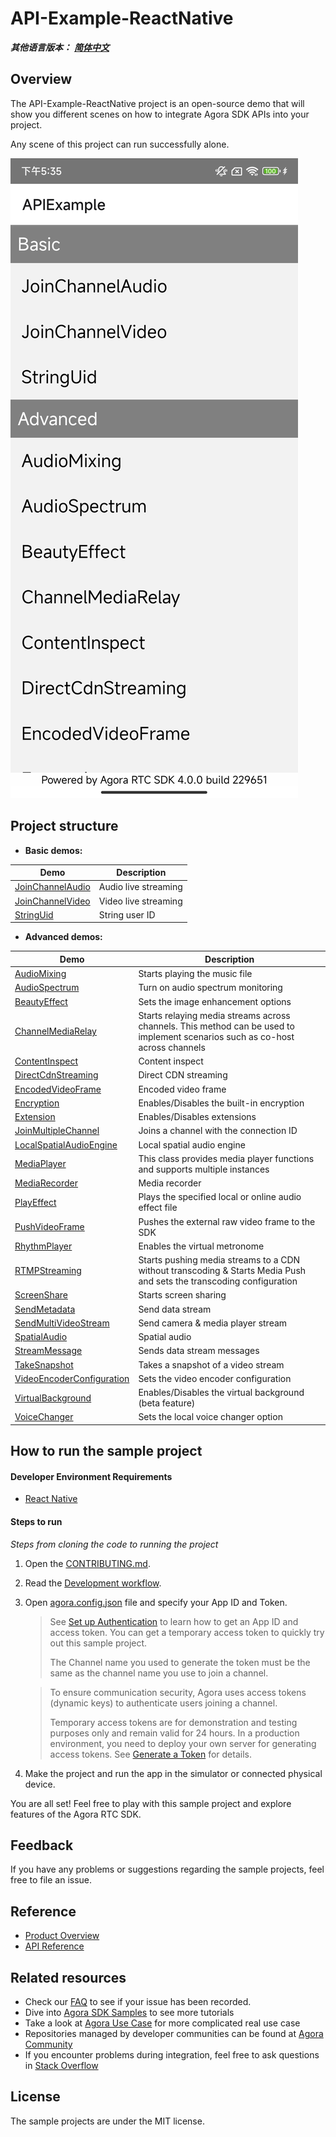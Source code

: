 # API-Example-ReactNative

*__其他语言版本：__  [__简体中文__](README.zh.md)*

## Overview

The API-Example-ReactNative project is an open-source demo that will show you different scenes on how to integrate Agora SDK APIs into your project.

Any scene of this project can run successfully alone.

![example.jpg](example.jpg)

## Project structure

* **Basic demos:**

| Demo                                                         | Description                                        |
| ------------------------------------------------------------ | -------------------------------------------------- |
| [JoinChannelAudio](./src/examples/basic/JoinChannelAudio) | Audio live streaming |
| [JoinChannelVideo](./src/examples/basic/JoinChannelVideo) | Video live streaming |
| [StringUid](./src/examples/basic/StringUid) | String user ID |

* **Advanced demos:**

| Demo                                                         | Description                                                  |
| ------------------------------------------------------------ | ------------------------------------------------------------ |
| [AudioMixing](./src/examples/advanced/AudioMixing) | Starts playing the music file |
| [AudioSpectrum](./src/examples/advanced/AudioSpectrum) | Turn on audio spectrum monitoring |
| [BeautyEffect](./src/examples/advanced/BeautyEffect) | Sets the image enhancement options |
| [ChannelMediaRelay](./src/examples/advanced/ChannelMediaRelay) | Starts relaying media streams across channels. This method can be used to implement scenarios such as co-host across channels |
| [ContentInspect](./src/examples/advanced/ContentInspect) | Content inspect |
| [DirectCdnStreaming](./src/examples/advanced/DirectCdnStreaming) | Direct CDN streaming |
| [EncodedVideoFrame](./src/examples/advanced/EncodedVideoFrame) | Encoded video frame |
| [Encryption](./src/examples/advanced/Encryption) | Enables/Disables the built-in encryption |
| [Extension](./src/examples/advanced/Extension) | Enables/Disables extensions |
| [JoinMultipleChannel](./src/examples/advanced/JoinMultipleChannel) | Joins a channel with the connection ID |
| [LocalSpatialAudioEngine](./src/examples/advanced/LocalSpatialAudioEngine) | Local spatial audio engine |
| [MediaPlayer](./src/examples/advanced/MediaPlayer) | This class provides media player functions and supports multiple instances |
| [MediaRecorder](./src/examples/advanced/MediaRecorder) | Media recorder |
| [PlayEffect](./src/examples/advanced/PlayEffect) | Plays the specified local or online audio effect file |
| [PushVideoFrame](./src/examples/advanced/PushVideoFrame) | Pushes the external raw video frame to the SDK |
| [RhythmPlayer](./src/examples/advanced/RhythmPlayer) | Enables the virtual metronome |
| [RTMPStreaming](./src/examples/advanced/RTMPStreaming) | Starts pushing media streams to a CDN without transcoding & Starts Media Push and sets the transcoding configuration |
| [ScreenShare](./src/examples/advanced/ScreenShare) | Starts screen sharing |
| [SendMetadata](./src/examples/advanced/SendMetadata) | Send data stream |
| [SendMultiVideoStream](./src/examples/advanced/SendMultiVideoStream) | Send camera & media player stream |
| [SpatialAudio](./src/examples/advanced/SpatialAudio) | Spatial audio |
| [StreamMessage](./src/examples/advanced/StreamMessage) | Sends data stream messages |
| [TakeSnapshot](./src/examples/advanced/TakeSnapshot) | Takes a snapshot of a video stream |
| [VideoEncoderConfiguration](./src/examples/advanced/VideoEncoderConfiguration) | Sets the video encoder configuration |
| [VirtualBackground](./src/examples/advanced/VirtualBackground) | Enables/Disables the virtual background (beta feature) |
| [VoiceChanger](./src/examples/advanced/VoiceChanger) | Sets the local voice changer option |

## How to run the sample project

#### Developer Environment Requirements

- [React Native](https://reactnative.dev/docs/environment-setup)

#### Steps to run

*Steps from cloning the code to running the project*

1. Open the [CONTRIBUTING.md](../CONTRIBUTING.md).
2. Read the [Development workflow](../CONTRIBUTING.md#development-workflow).
3. Open [agora.config.json](./src/config/agora.config.ts) file and specify your App ID and Token.

   > See [Set up Authentication](https://docs.agora.io/en/Agora%20Platform/token) to learn how to get an App ID and access token. You can get a temporary access token to quickly try out this sample project.
   >
   > The Channel name you used to generate the token must be the same as the channel name you use to join a channel.

   > To ensure communication security, Agora uses access tokens (dynamic keys) to authenticate users joining a channel.
   >
   > Temporary access tokens are for demonstration and testing purposes only and remain valid for 24 hours. In a production environment, you need to deploy your own server for generating access tokens. See [Generate a Token](https://docs.agora.io/en/Interactive%20Broadcast/token_server) for details.

4. Make the project and run the app in the simulator or connected physical device.

You are all set! Feel free to play with this sample project and explore features of the Agora RTC SDK.


## Feedback

If you have any problems or suggestions regarding the sample projects, feel free to file an issue.

## Reference

- [Product Overview](https://docs.agora.io/en/Interactive%20Broadcast/product_live?platform=React%20Native)
- [API Reference](https://docs.agora.io/en/Interactive%20Broadcast/API%20Reference/react_native/index.html)

## Related resources

- Check our [FAQ](https://docs.agora.io/en/faq) to see if your issue has been recorded.
- Dive into [Agora SDK Samples](https://github.com/AgoraIO) to see more tutorials
- Take a look at [Agora Use Case](https://github.com/AgoraIO-usecase) for more complicated real use case
- Repositories managed by developer communities can be found at [Agora Community](https://github.com/AgoraIO-Community)
- If you encounter problems during integration, feel free to ask questions in [Stack Overflow](https://stackoverflow.com/questions/tagged/agora.io)

## License

The sample projects are under the MIT license.
